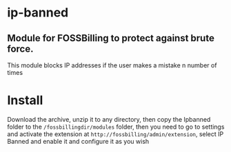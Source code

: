 # ip-banned

## Module for FOSSBilling to protect against brute force.
This module blocks IP addresses if the user makes a mistake n number of times

# Install

Download the archive, unzip it to any directory, then copy the Ipbanned folder to the `/fossbillingdir/modules` folder, then you need to go to settings and activate the extension at `http://fossbilling/admin/extension`, select IP Banned and enable it and configure it as you wish
